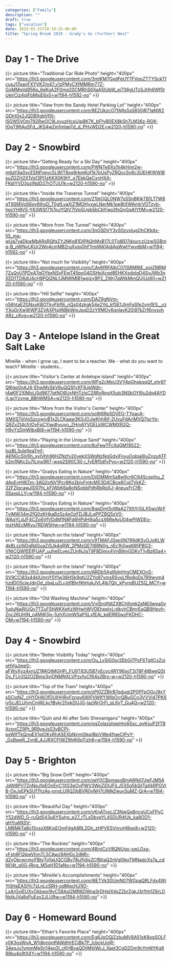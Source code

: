 ```yaml
---
categories: ["Family"]
description: ""
draft: true
tags: ["vacation"]
date: 2019-03-31T20:19:15-06:00
title: "Spring Break 2019 - Grady's Go (further) West"
---
```


# Day 1 - The Drive

{{< picture title="Traditional Car Ride Photo" height="400px" src="https://lh3.googleusercontent.com/3mIKM7GxdFeUY7FVopZTTYSckTfcusJ17eanFXYVKZm47_v1zPMyCXfMMRm77Z-GoMMmId956p_6eKoA2F0mq20CMRhS6XaA5lUbW_ej736gUTzSJHh6Wf5tUeirCiz4qiFbMsiE6x0=w1194-h1592-no" >}}

{{< picture title="View from the Sandy Hotel Parking Lot" height="400px" src="https://lh3.googleusercontent.com/8EZUkzcO7fARs5sS650jR71aNW2GDIrt0x2JQDBXgbVf0j-lSGW5VOm792RwOC9LoyuzHcoUjp8K7K_bFfyB0EX8kSh7LM36z-RGK-tGgT9ftAuSFd_JKS4wZm1mIapTd_d_PHvWD2E=w2120-h1590-no" >}}

# Day 2 - Snowbird

{{< picture title="Getting Ready for a Ski Day" height="400px" src="https://lh3.googleusercontent.com/PWNTe6Xs1h4kHnn2w-m6aY4a0vcESNPxeyc5LWIT8xq9rkmKof1k7pUsPyZRQvcSv6c3UEHKWWiBsuZGZH2X1Va13Pt1zKKX0K9tY_o7EbkQeCxnHXA-FKdiYVD3gzlNdD27rOTUU1k=w2120-h1590-no" >}}

{{< picture title="Inside the Traverse Tunnel" height="400px" src="https://lh3.googleusercontent.com/Z1btOQL0NW7sSSnBKIkTB1LT7W8qT9SMVoS6oy6thxD_T0gfLyaXiZ1MOHyxwLNerMk1pe8tXWAmtrVOTzyb-hpcYH9V5-Y63WSf71t7pJYQtV7IVp5Ugb5bCbYjag3fsQyGqAIYflM=w2120-h1590-no" >}}

{{< picture title="More from The Tunnel" height="400px" src="https://lh3.googleusercontent.com/3nGSDVY3yS0zvxIugOhCKk4x-55_ma-wUa7yaDkwMbARsRQfqZYJNKg81DIPAQhMxB17L0Tjd8D7dourczUzwSGBmq-B_nWNvLKUr2Wn4cmMB2ruXvipGhF1rmWA1AdiAsWwtYwvdbM=w1194-h1592-no" >}}

{{< picture title="Not much for Visibility" height="400px" src="https://lh3.googleusercontent.com/CAv6fRFAIbC07ISRMRtE_pojZMRM7ZuQyU1PDxA7qGYbxNSvFEwT45po04GSHpXcqd8EHKXsdolqD4SvJWb3nXED1TD6dU4cH8PQQNLfJMtWMIB1wgizy9P2_2Wrj7aWtkMmQUjUz60=w2120-h1590-no" >}}

{{< picture title="Hill Selfie" height="400px" src="https://lh3.googleusercontent.com/DAZ9gNVm-n56htaEZGNxxKBOTkyFbf9i_nQs04zkgk54e2Yd_kfSE1JImFqSfe2vm1ES__vzYXoGrXwWWP3ZVAXPtsjtNBkWmJpqD2zYIfMOy6gnlayK20j97kZrf6nvsvhARz_cKvg=w2120-h1590-no" >}}

# Day 3 - Antelope Island in the Great Salt Lake

Mireille - when I grow up, I want to be a teacher. Me - what do you want to teach? Mireille - students...

{{< picture title="Visitor's Center at Antelope Island" height="400px" src="https://lh3.googleusercontent.com/WFg2cMxU3VY4pGhskqqQf_xhr97Ql6go0nAJ4-EhwMvSkV6uQQSfyXF9JpWdn-t4aKlF2XlMoLjSd9677qtNO6UxNHTzIsC28RvRpgX5ub3NSbOY8Iu2dq4AYDrLgcYzvnw_8BhWMSA=w2120-h1590-no" >}}

{{< picture title="More from the Visitor's Center" height="400px" src="https://lh3.googleusercontent.com/xo9t6Rp5DVEG-TYoacA-XMXS7jjiVpSzcxwjyB1x2LCKaaw3K0JOJwKhh8if-2UvuFdAriMVQ7IsrYq-Q9ZvZt4cfrIOvFpCYiwdhvuyn_ZHmAYVGELkWCWMXR2Q-H9vYzDmWlbxBI8=w1194-h1590-no" >}}

{{< picture title="Playing in the Unique Sand" height="400px" src="https://lh3.googleusercontent.com/8uFewTFcXqGM19522-IozBL3uIeXeaTmf-AKNGcSlir6h_xylVhh96HZNzfv20yekXSWqNzNgGdyjFnyuOobja6IuZnzuhTFb2m1NKc2u7ILmx9R7-wxp2S90C30-i_fyERf5dfvPyo=w2120-h1590-no" >}}

{{< picture title="Gradys Eating in Nature" height="400px" src="https://lh3.googleusercontent.com/DjlDMMm5a8w9cr6C64Scspjhu_ZdApEnHWZm-3AQ2oNV1Pcr8Kg2bIvFmtcM53D4CBce6CqI7VkKZ-32FZIqcawJlD07hj_kFjWbK6a8oNSxbbPdhRbRqXJ-4npuxFrCfB-0SaxqLLY=w1194-h1590-no" >}}

{{< picture title="Gradys Eating in Nature" height="400px" src="https://lh3.googleusercontent.com/8qpDmt5oWaA27XItYr5iLX5wcWrFTylMW34m2fQ0zKHkaBzSz4eOzFDJBJLqPPZBQ5zV0-WAqYLdJF4CZo6VfVDdM1N8Fd6HPdH9ia5csX6ReAvU04wPiWDEo-mzHAEcMKvu7RDW5Hw=w1194-h1590-no" >}}

{{< picture title="Ranch on the Island" height="400px" src="https://lh3.googleusercontent.com/y9TMAFJGep0N799dKSyGJoKLW4kBLzz9jDgRdGuaZiSJk4qRW_2PMzQE7I6RN0g_nEc1h0wdt8fiPBG3-VNtCQWfEEfFUAP_uJheELvecZUnNJisT9FBDjmx4VnB9mGDKvT1yBz65a4=w2120-h1590-no" >}}

{{< picture title="Ranch on the Island" height="400px" src="https://lh3.googleusercontent.com/ARDb5AgI6dnHrgCMEXOnS-SV9CCi83x44klUmnY0YIw36HSk9qtU2ZYo97vmsRSvoLfRx8oDs7R9wym4hzdDO5cieJdnOd_zbaLu2LrJd1BhrNhHukJVL4jb7QIr_kPvrpBUZSQ_MCY=w1194-h1590-no" >}}

{{< picture title="Old Washing Machine" height="400px" src="https://lh3.googleusercontent.com/VyISrqIfdtZX8ChIhmk2aN63wpa0v1uduNajRiUQy7TZuFShWKXeKzWHwhWVDEhpplyLrdkyhCBmrEaQB9Hpyh-Znc26UHiN_o4MW3jx-5zhXUmWSaPSLxfEAi_kdERRSwzFKDHC-OM=w1194-h1590-no" >}}


# Day 4 - Snowbird

{{< picture title="Better Visibility Today" height="400px" src="https://lh3.googleusercontent.com/Ou_LySiG0ur2EbGj7PoF6TgtlCxZojoHVgJmeS-aFWyXyz4xnUZ1RKOtMGHPi_FU9T83U5B7vEcyc4RY96soT3i78F4tBweQStDv_FLlr2Q2OZBms3vjONMNXLVPzyfuCf64s2Bro-w=w2120-h1590-no" >}}

{{< picture title="Top of the Tram" height="400px" src="https://lh3.googleusercontent.com/zPl0ZZBIrB7qdugt2P0PFpOGrJ9xYsSCiqNZ_cHYDH6OfDUIHHRvFznqy6WlFtIWlfYWlbOrrQBuGCo3VVVl47PK6iy5cJELUhmCmWLkc1Bykr20xkDUJG-lazWrOrFj_qL6yT_Gu4Q=w2120-h1590-no" >}}

{{< picture title="Quin and Ali after Solo Shenanigans" height="400px" src="https://lh3.googleusercontent.com/ggZolazshqpHniA5sc_gvKsuP2fTBXcpnCZ9Pt_9R9yeJsS3yBCPi-psWIfTkQnqEX1plOKxRhASEXbNjrm0Ikpl8kiVWe4fIqeCIPyY-_GsBweR_2vnB_4JJRXCFIWZ9hjK6pTizh8=w1194-h1590-no" >}}

# Day 5 - Brighton

{{< picture title="Big Snow Drift" height="400px" src="https://lh3.googleusercontent.com/xeY0CBsmasoBmARfkll7JwFJM5AJdW8PV7ZnNeJfqEOnEnC1XS3pOvPWV3WoZiDIJFiLJ53Sg5bSilTaXkRPGVlB-OxJsEPkSUf7hzAs-pnoLU9Q2jbBVR0vNH7UIMkDeuvSuMZ-QrA=w1194-h1590-no" >}}

{{< picture title="Beautiful Day" height="400px" src="https://lh3.googleusercontent.com/vKnAToxLiZ3NwQq8ncoUCxFPvCY52dWD_G-ruQd543u6YSuhg_p27_rTLxDbvpYL45DUR4fJk_ka8OD1-qHYuANSV-LM8MkTa8o15vssX6KisEOmFdgA8RLZGh_zHPVESVnruHl8qx8=w2120-h1590-no" >}}

{{< picture title="The Rockies" height="400px" src="https://lh3.googleusercontent.com/48jnjCzV8QNUgo-swLGxa-yFsh8FQtpeVhm7L5CAwz9AHGc2dMh-d2vOkcwcmcFBtyToYaUQCGBv78jJfidjsZCfBjtaQ2nVgI0koTMNadcXs7a_cdNI14t_g0G-lRog_M5qH1D1aNo=w1194-h1590-no" >}}

{{< picture title="Mireille's Accomplishments" height="400px" src="https://lh3.googleusercontent.com/j8ETVk30UmN07WGpaQRLFdx4WjYi0HsEASlYc7zLnLcSRH-odMqcHJ1IO-LxArGvjEUXyOkbwxI9vC58AsI2MR6DWna3rDHpIX4sZZbrZgkJ3rfhh1Z6rLDNstkJVa8sPuEsn2JLURw=w1194-h1590-no" >}}

# Day 6 - Homeward Bound

{{< picture title="Ethan's Favorite Place" height="400px" src="https://lh3.googleusercontent.com/Eg6JpOQjZzbuMV8A51xK8xgSOLFy0K3osWxA_W1dkmimffAWdHrECiBk7P_lcbckUojR-3AesJu1ymmMeSn14eq3I_cKHByaQDljMtjiWcJ_Xast3CgDZOm9cYmNYKg988ku4s9tX4Y=w1194-h1590-no" >}}
